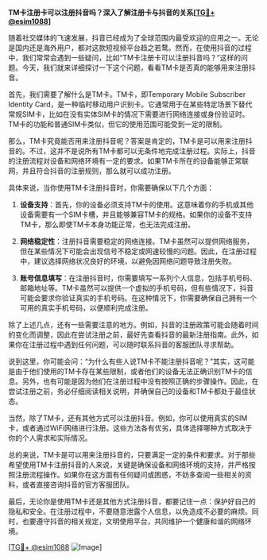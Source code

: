 **TM卡注册卡可以注册抖音吗？深入了解注册卡与抖音的关系[[TG💪+ @esim1088](https://t.me/s/esim1088)]**

随着社交媒体的飞速发展，抖音已经成为了全球范围内最受欢迎的应用之一。无论是国内还是海外用户，都对这款短视频平台趋之若鹜。然而，在使用抖音的过程中，我们常常会遇到一些疑问，比如“TM卡注册卡可以注册抖音吗？”这样的问题。今天，我们就来详细探讨一下这个问题，看看TM卡是否真的能够用来注册抖音。

首先，我们需要了解什么是TM卡。TM卡，即Temporary Mobile Subscriber Identity Card，是一种临时移动用户识别卡。它通常用于在某些特定场景下替代常规SIM卡，比如在没有实体SIM卡的情况下需要进行网络连接或身份验证时。TM卡的功能和普通SIM卡类似，但它的使用范围可能受到一定的限制。

那么，TM卡究竟能否用来注册抖音呢？答案是肯定的，TM卡是可以用来注册抖音的。不过，这并不是说所有TM卡都可以无条件地完成注册过程。实际上，抖音的注册流程对设备和网络环境有一定的要求。如果TM卡所在的设备能够正常联网，并且符合抖音的注册规则，那么就可以成功注册。

具体来说，当你使用TM卡注册抖音时，你需要确保以下几个方面：

1. **设备支持**：首先，你的设备必须支持TM卡的使用。这意味着你的手机或其他设备需要有一个SIM卡槽，并且能够兼容TM卡的规格。如果你的设备不支持TM卡，那么即使TM卡本身功能正常，也无法完成注册。

2. **网络稳定性**：注册抖音需要稳定的网络连接。TM卡虽然可以提供网络服务，但在某些情况下可能会出现信号不稳定或网速较慢的问题。因此，在注册过程中，建议选择网络状况良好的环境，以避免因网络问题导致注册失败。

3. **账号信息填写**：在注册抖音时，你需要填写一系列个人信息，包括手机号码、邮箱地址等。TM卡虽然可以提供一个虚拟的手机号码，但有些情况下，抖音可能会要求你验证真实的手机号码。在这种情况下，你需要确保自己拥有一个可用的真实手机号码，以便顺利完成注册。

除了上述几点，还有一些需要注意的地方。例如，抖音的注册政策可能会随着时间的变化而调整，因此在尝试注册之前，最好先查看抖音的最新注册指南。此外，如果你在注册过程中遇到任何问题，可以随时联系抖音的客服团队寻求帮助。

说到这里，你可能会问：“为什么有些人说TM卡不能注册抖音呢？”其实，这可能是由于他们使用的TM卡存在某些限制，或者他们的设备无法正确识别TM卡的信息。另外，也有可能是因为他们在注册过程中没有按照正确的步骤操作。因此，在尝试注册之前，务必仔细阅读相关说明，并确保自己的设备和TM卡都处于最佳状态。

当然，除了TM卡，还有其他方式可以注册抖音。例如，你可以使用真实的SIM卡，或者通过WiFi网络进行注册。这些方法各有优劣，具体选择哪种方式取决于你的个人需求和实际情况。

总的来说，TM卡是可以用来注册抖音的，只要满足一定的条件和要求。对于那些希望使用TM卡注册抖音的人来说，关键是确保设备和网络环境的支持，并严格按照注册流程操作。如果你在这方面有任何疑问或困惑，不妨多查阅一些相关的资料，或者直接咨询抖音的官方客服团队。

最后，无论你是使用TM卡还是其他方式注册抖音，都要记住一点：保护好自己的隐私和安全。在注册过程中，不要随意泄露个人信息，以免造成不必要的麻烦。同时，也要遵守抖音的相关规定，文明使用平台，共同维护一个健康和谐的网络环境。

[[TG💪+ @esim1088](https://t.me/s/esim1088) ![Image](https://i.postimg.cc/4NQfJmqS/Snipaste-2025-05-13-00-14-12.png)]